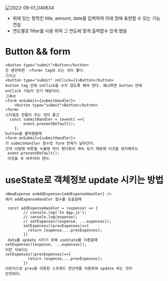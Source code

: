 ![2022-09-01_040634](https://user-images.githubusercontent.com/80756638/187762101-89775202-a15f-4809-ac0b-2892d9a6a0ef.jpg)

* 위에 있는 항목인 title, amount, date를 입력하여 아래 창에 표현할 수 있는 기능 연습
* 연도별로 filter를 사용 하여 그 연도에 맞게 출력할수 있게 했음

<h1> Button && form </h1>



```
<button type="submit">Button</button>
은 왠만하면  <form> tag와 쓰는 것이 좋다. 
그리고 
<button type="submit" onClick={}>Button</button>
button tag 안에 onClick을 쓰지 않도록 해야 한다. 왜냐하면 button 안에
onClick 기능이 있기 때문이다. 
그래서
<form onSubmit={submitHandler}>
	<button type="submit">Button</button>
<form>
스타일로 만들어 주는 것이 좋고
  const submitHandler = (event) =>{
        event.preventDefault();
    };
button을 클릭했을때 
<form onSubmit={submitHandler}>
가 submitHandler 함수로 form 전체가 날아간다.
근데 이럴때 버튼을 누를때 마다 랜더링이 계속 되기 때문에 이것을 방지해주는
 event.preventDefault();
 이것을 꼭 써주어야 한다. 
```

<h1>useState로 객체정보 update 시키는 방법</h1>

```
<NewExpense onAddExpense={addExpenseHandler} /> 
에서 addExpenseHandler 함수를 호출할때 

 const addExpenseHandler = (expense) => {
        // console.log('In App.js');
        // console.log(expense);
        // setExpenses([expense, ...expenses]);
        setExpenses((prevExpenses)=>{
          return [expense,...prevExpenses];
        })
 data를 update 시키기 위해 useState를 이용할때 
setExpenses([expense, ...expenses]);
이런 식보다는 
setExpenses((prevExpenses)=>{
          return [expense,...prevExpenses];
        })
이런식으로 prev를 이용한 스프래드 연산자를 이용하여 update 하는 것이 
안전하다. 
```



















